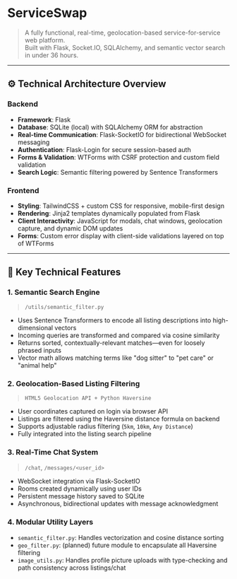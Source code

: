 # ServiceSwap

> A fully functional, real-time, geolocation-based service-for-service web platform.  
> Built with Flask, Socket.IO, SQLAlchemy, and semantic vector search in under 36 hours.

---

## ⚙️ Technical Architecture Overview

### Backend

- **Framework**: Flask  
- **Database**: SQLite (local) with SQLAlchemy ORM for abstraction  
- **Real-time Communication**: Flask-SocketIO for bidirectional WebSocket messaging  
- **Authentication**: Flask-Login for secure session-based auth  
- **Forms & Validation**: WTForms with CSRF protection and custom field validation  
- **Search Logic**: Semantic filtering powered by Sentence Transformers  

### Frontend

- **Styling**: TailwindCSS + custom CSS for responsive, mobile-first design  
- **Rendering**: Jinja2 templates dynamically populated from Flask  
- **Client Interactivity**: JavaScript for modals, chat windows, geolocation capture, and dynamic DOM updates  
- **Forms**: Custom error display with client-side validations layered on top of WTForms  

---

## 🧠 Key Technical Features

### 1. **Semantic Search Engine**

> `/utils/semantic_filter.py`

- Uses Sentence Transformers to encode all listing descriptions into high-dimensional vectors
- Incoming queries are transformed and compared via cosine similarity
- Returns sorted, contextually-relevant matches—even for loosely phrased inputs
- Vector math allows matching terms like "dog sitter" to "pet care" or "animal help"

### 2. **Geolocation-Based Listing Filtering**

> `HTML5 Geolocation API + Python Haversine`

- User coordinates captured on login via browser API  
- Listings are filtered using the Haversine distance formula on backend  
- Supports adjustable radius filtering (`5km`, `10km`, `Any Distance`)  
- Fully integrated into the listing search pipeline

### 3. **Real-Time Chat System**

> `/chat`, `/messages/<user_id>`

- WebSocket integration via Flask-SocketIO  
- Rooms created dynamically using user IDs  
- Persistent message history saved to SQLite  
- Asynchronous, bidirectional updates with message acknowledgment

### 4. **Modular Utility Layers**

- `semantic_filter.py`: Handles vectorization and cosine distance sorting
- `geo_filter.py`: (planned) future module to encapsulate all Haversine filtering
- `image_utils.py`: Handles profile picture uploads with type-checking and path consistency across listings/chat

